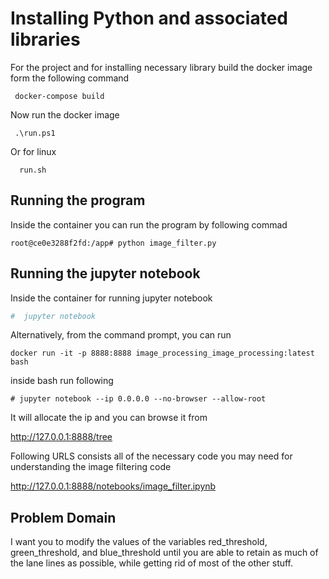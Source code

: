 # Installing Python and associated libraries

For the project and for installing necessary library build the docker image form the following command

```
 docker-compose build
```
Now run the docker image

```
 .\run.ps1
```
Or for linux
```
  run.sh
```

## Running the program

Inside the container you can run the program by following commad
```
root@ce0e3288f2fd:/app# python image_filter.py
```
## Running the jupyter notebook

Inside the container for running jupyter notebook

```bash
#  jupyter notebook
```
Alternatively, from the command prompt, you can run

```
docker run -it -p 8888:8888 image_processing_image_processing:latest bash
```

inside bash run following

```
# jupyter notebook --ip 0.0.0.0 --no-browser --allow-root
```
It will allocate the ip and you can browse it from 

http://127.0.0.1:8888/tree

Following URLS consists all of the necessary code you may need for understanding the image filtering code

http://127.0.0.1:8888/notebooks/image_filter.ipynb


## Problem Domain

 I want you to modify the values of the variables red_threshold, green_threshold, and blue_threshold until you are able to retain as much of the lane lines as possible, while getting rid of most of the other stuff. 
